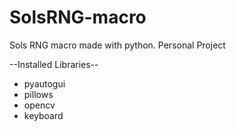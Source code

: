 # SolsRNG-macro
Sols RNG macro made with python. Personal Project


--Installed Libraries--
* pyautogui
* pillows
* opencv
* keyboard